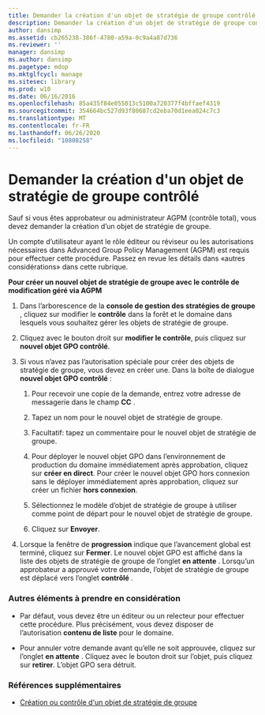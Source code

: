 ```yaml
---
title: Demander la création d'un objet de stratégie de groupe contrôlé
description: Demander la création d'un objet de stratégie de groupe contrôlé
author: dansimp
ms.assetid: cb265238-386f-4780-a59a-0c9a4a87d736
ms.reviewer: ''
manager: dansimp
ms.author: dansimp
ms.pagetype: mdop
ms.mktglfcycl: manage
ms.sitesec: library
ms.prod: w10
ms.date: 06/16/2016
ms.openlocfilehash: 85a435f84e055013c5100a720377f4bffaef4319
ms.sourcegitcommit: 354664bc527d93f80687cd2eba70d1eea024c7c3
ms.translationtype: MT
ms.contentlocale: fr-FR
ms.lasthandoff: 06/26/2020
ms.locfileid: "10808258"
---
```

# Demander la création d'un objet de stratégie de groupe contrôlé


Sauf si vous êtes approbateur ou administrateur AGPM (contrôle total), vous devez demander la création d’un objet de stratégie de groupe.

Un compte d’utilisateur ayant le rôle éditeur ou réviseur ou les autorisations nécessaires dans Advanced Group Policy Management (AGPM) est requis pour effectuer cette procédure. Passez en revue les détails dans «autres considérations» dans cette rubrique.

**Pour créer un nouvel objet de stratégie de groupe avec le contrôle de modification géré via AGPM**

1.  Dans l’arborescence de la **console de gestion des stratégies de groupe** , cliquez sur modifier le **contrôle** dans la forêt et le domaine dans lesquels vous souhaitez gérer les objets de stratégie de groupe.

2.  Cliquez avec le bouton droit sur **modifier le contrôle**, puis cliquez sur **nouvel objet GPO contrôlé**.

3.  Si vous n’avez pas l’autorisation spéciale pour créer des objets de stratégie de groupe, vous devez en créer une. Dans la boîte de dialogue **nouvel objet GPO contrôlé** :

    1.  Pour recevoir une copie de la demande, entrez votre adresse de messagerie dans le champ **CC** .

    2.  Tapez un nom pour le nouvel objet de stratégie de groupe.

    3.  Facultatif: tapez un commentaire pour le nouvel objet de stratégie de groupe.

    4.  Pour déployer le nouvel objet GPO dans l’environnement de production du domaine immédiatement après approbation, cliquez sur **créer en direct**. Pour créer le nouvel objet GPO hors connexion sans le déployer immédiatement après approbation, cliquez sur créer un fichier **hors connexion**.

    5.  Sélectionnez le modèle d’objet de stratégie de groupe à utiliser comme point de départ pour le nouvel objet de stratégie de groupe.

    6.  Cliquez sur **Envoyer**.

4.  Lorsque la fenêtre de **progression** indique que l’avancement global est terminé, cliquez sur **Fermer**. Le nouvel objet GPO est affiché dans la liste des objets de stratégie de groupe de l’onglet **en attente** . Lorsqu’un approbateur a approuvé votre demande, l’objet de stratégie de groupe est déplacé vers l’onglet **contrôlé** .

### Autres éléments à prendre en considération

-   Par défaut, vous devez être un éditeur ou un relecteur pour effectuer cette procédure. Plus précisément, vous devez disposer de l’autorisation **contenu de liste** pour le domaine.

-   Pour annuler votre demande avant qu’elle ne soit approuvée, cliquez sur l’onglet **en attente** . Cliquez avec le bouton droit sur l’objet, puis cliquez sur **retirer**. L’objet GPO sera détruit.

### Références supplémentaires

-   [Création ou contrôle d'un objet de stratégie de groupe](creating-or-controlling-a-gpo-agpm40-ed.md)

 

 





